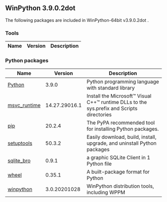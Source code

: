 ## WinPython 3.9.0.2dot 

The following packages are included in WinPython-64bit v3.9.0.2dot .

### Tools

Name | Version | Description
-----|---------|------------


### Python packages

Name | Version | Description
-----|---------|------------
[Python](http://www.python.org/) | 3.9.0 | Python programming language with standard library
[msvc_runtime](https://pypi.org/project/msvc_runtime) | 14.27.29016.1 | Install the Microsoft&#8482; Visual C++&#8482; runtime DLLs to the sys.prefix and Scripts directories
[pip](https://pypi.org/project/pip) | 20.2.4 | The PyPA recommended tool for installing Python packages.
[setuptools](https://pypi.org/project/setuptools) | 50.3.2 | Easily download, build, install, upgrade, and uninstall Python packages
[sqlite_bro](https://pypi.org/project/sqlite_bro) | 0.9.1 | a graphic SQLite Client in 1 Python file
[wheel](https://pypi.org/project/wheel) | 0.35.1 | A built-package format for Python
[winpython](http://winpython.github.io/) | 3.0.20201028 | WinPython distribution tools, including WPPM